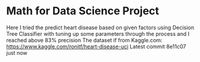 # Math for Data Science Project

Here I tried the predict heart disease based on  given factors using Decision Tree Classifier with tuning up some parameters through the process and I reached above 83% precision
The dataset if from Kaggle.com: https://www.kaggle.com/ronitf/heart-disease-uci
Latest commit 8e11c07  just now
